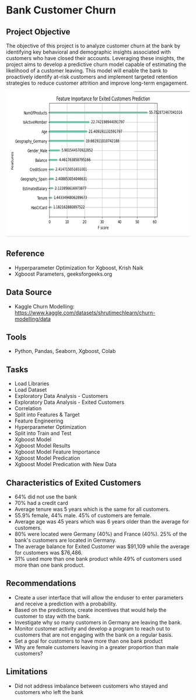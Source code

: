 # Bank Customer Churn

## Project Objective
The objective of this project is to analyze customer churn at the bank by identifying key behavioral and demographic insights associated with customers who have closed their accounts. Leveraging these insights, the project aims to develop a predictive churn model capable of estimating the likelihood of a customer leaving. This model will enable the bank to proactively identify at-risk customers and implement targeted retention strategies to reduce customer attrition and improve long-term engagement.

<img src="https://github.com/Sarah269/glowing-dollop/blob/main/CustomerChurn/ExitCust_FeatureImportance.png" height=400>

## Reference
- Hyperparameter Optimization for Xgboost, Krish Naik
- Xgboost Parameters, geeksforgeeks.org

## Data Source
- Kaggle Churn Modelling: https://www.kaggle.com/datasets/shrutimechlearn/churn-modelling/data

## Tools
- Python, Pandas, Seaborn, Xgboost, Colab

## Tasks
- Load Libraries
- Load Dataset
- Exploratory Data Analysis - Customers
- Exploratory Data Analysis - Exited Customers
- Correlation
- Split into Features & Target
- Feature Engineering
- Hyperparameter Optimization
- Split into Train and Test
- Xgboost Model
- Xgboost Model Results
- Xgboost Model Feature Importance
- Xgboost Model Predication
- Xgboost Model Predication with New Data
  
## Characteristics of Exited Customers
- 64% did not use the bank
- 70% had a credit card
- Average tenure was 5 years which is the same for all customers.
- 55.9% female, 44% male.  45% of customers are female.
- Average age was 45 years which was 6 years older than the average for customers.
- 80% were located were Germany (40%) and France (40%).  25% of the bank's customers are located in Germany.
- The average balance for Exited Customer was \$91,109  while the average for customers was \$76,486.
- 31% used more than one bank product while 49% of customers used more than one bank product.

## Recommendations
- Create a user interface that will allow the enduser to enter parameters and receive a prediction with a probability.
- Based on the predictions, create incentives that would help the customer to stay with the bank.
- Investigate why so many customers in Germany are leaving the bank.
- Monitor customer activity and develop a program to reach out to customers that are not engaging with the bank on a regular basis.
- Set a goal for customers to have more than one bank product
- Why are female customers leaving in a greater proportion than male customers?

## Limitations
- Did not address imbalance between customers who stayed and customers who left the bank

